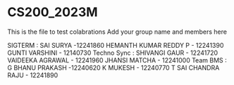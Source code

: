 # CS200_2023M

This is the file to test colabrations
Add your group name and members here

SIGTERM : SAI SURYA -12241860
          HEMANTH KUMAR REDDY P - 12241390
          GUNTI VARSHINI - 12140730
Techno Sync :       SHIVANGI GAUR - 12241720
                    VAIDEEKA AGRAWAL - 12241960
                    JHANSI MATCHA - 12241000
Team BMS : G BHANU PRAKASH -12240620
           K MUKESH  - 12240770
           T SAI CHANDRA RAJU  - 12241890
           
